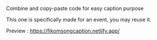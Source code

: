 Combine and copy-paste code for easy caption purpose

This one is specifically made for an event, you may reuse it.

Preview : https://fikomsongcaption.netlify.app/
